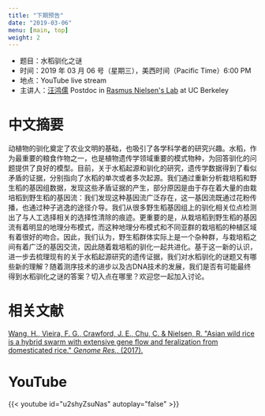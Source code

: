 ```yaml
---
title: "下期预告"
date: "2019-03-06"
menu: [main, top]
weight: 2
---
```



- 题目：水稻驯化之谜
- 时间：2019 年 03 月 06 号（星期三），美西时间（Pacific Time）6:00 PM
- 地点：YouTube live stream
- 主讲人：[汪鸿儒](https://ib.berkeley.edu/people/directory/detail/7575/) Postdoc in [Rasmus Nielsen's Lab](http://www.nielsenlab.org/) at UC Berkeley



# 中文摘要

动植物的驯化奠定了农业文明的基础，也吸引了各学科学者的研究兴趣。水稻，作为最重要的粮食作物之一，也是植物遗传学领域重要的模式物种，为回答驯化的问题提供了良好的模型。目前，关于水稻起源和驯化的研究，遗传学数据得到了看似矛盾的证据，分别指向了水稻的单次或者多次起源。我们通过重新分析栽培稻和野生稻的基因组数据，发现这些矛盾证据的产生，部分原因是由于存在着大量的由栽培稻到野生稻的基因流：我们发现这种基因流广泛存在，这一基因流既通过花粉传播，也通过种子逃逸的途径介导。我们从很多野生稻基因组上的驯化相关位点检测出了与人工选择相关的选择性清除的痕迹。更重要的是，从栽培稻到野生稻的基因流有着明显的地理分布模式，而这种地理分布模式和不同亚群的栽培稻的种植区域有着很好的吻合。因此，我们认为，野生稻群体实际上是一个杂种群，与栽培稻之间有着广泛的基因交流，因此随着栽培稻的驯化一起共进化。基于这一新的认识，进一步去梳理现有的关于水稻起源研究的遗传证据，我们对水稻驯化的谜题又有哪些新的理解？随着测序技术的进步以及古DNA技术的发展，我们是否有可能最终得到水稻驯化之谜的答案？切入点在哪里？欢迎您一起加入讨论。

# 相关文献
[Wang, H., Vieira, F. G., Crawford, J. E., Chu, C. & Nielsen, R. "Asian wild rice is a hybrid swarm with extensive gene flow and feralization from domesticated rice." _Genome Res._, (2017).](https://genome.cshlp.org/content/early/2017/04/06/gr.204800.116)


# YouTube

{{< youtube id="u2shyZsuNas" autoplay="false" >}}


